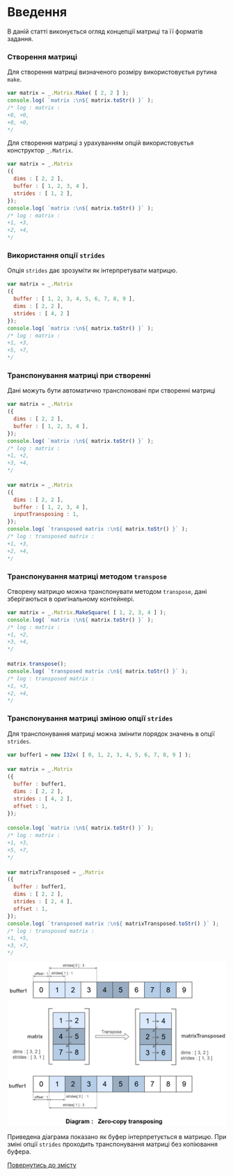 # Введення

В даній статті виконується огляд концепції матриці та її форматів задання.

### Створення матриці

Для створення матриці визначеного розміру використовуєтья рутина `make`.

```js
var matrix = _.Matrix.Make( [ 2, 2 ] );
console.log( `matrix :\n${ matrix.toStr() }` );
/* log : matrix :
+0, +0,
+0, +0,
*/
```

Для створення матриці з урахуванням опцій використовуєтья конструктор `_.Matrix`.

```js
var matrix = _.Matrix
({
  dims : [ 2, 2 ],
  buffer : [ 1, 2, 3, 4 ],
  strides : [ 1, 2 ],
});
console.log( `matrix :\n${ matrix.toStr() }` );
/* log : matrix :
+1, +3,
+2, +4,
*/
```

<!--
### Виконання простої операції
-->

### Використання опції `strides`

Опція `strides` дає зрозуміти як інтерпретувати матрицю.

```js
var matrix = _.Matrix
({
  buffer : [ 1, 2, 3, 4, 5, 6, 7, 8, 9 ],
  dims : [ 2, 2 ],
  strides : [ 4, 2 ]
});
console.log( `matrix :\n${ matrix.toStr() }` );
/* log : matrix :
+1, +3,
+5, +7,
*/
```

### Транспонування матриці при створенні

Дані можуть бути автоматично транспоновані при створенні матриці

```js
var matrix = _.Matrix
({
  dims : [ 2, 2 ],
  buffer : [ 1, 2, 3, 4 ],
});
console.log( `matrix :\n${ matrix.toStr() }` );
/* log : matrix :
+1, +2,
+3, +4,
*/

var matrix = _.Matrix
({
  dims : [ 2, 2 ],
  buffer : [ 1, 2, 3, 4 ],
  inputTransposing : 1,
});
console.log( `transposed matrix :\n${ matrix.toStr() }` );
/* log : transposed matrix :
+1, +3,
+2, +4,
*/
```

### Транспонування матриці методом `transpose`

Створену матрицю можна транспонувати методом `transpose`, дані зберігаються в оригінальному контейнері.

```js
var matrix = _.Matrix.MakeSquare( [ 1, 2, 3, 4 ] );
console.log( `matrix :\n${ matrix.toStr() }` );
/* log : matrix :
+1, +2,
+3, +4,
*/

matrix.transpose();
console.log( `transposed matrix :\n${ matrix.toStr() }` );
/* log : transposed matrix :
+1, +3,
+2, +4,
*/
```

### Транспонування матриці зміною опції `strides`

Для транспонування матриці можна змінити порядок значень в опції `strides`.

```js
var buffer1 = new I32x( [ 0, 1, 2, 3, 4, 5, 6, 7, 8, 9 ] );

var matrix = _.Matrix
({
  buffer : buffer1,
  dims : [ 2, 2 ],
  strides : [ 4, 2 ],
  offset : 1,
});

console.log( `matrix :\n${ matrix.toStr() }` );
/* log : matrix :
+1, +3,
+5, +7,
*/

var matrixTransposed = _.Matrix
({
  buffer : buffer1,
  dims : [ 2, 2 ],
  strides : [ 2, 4 ],
  offset : 1,
});
console.log( `transposed matrix :\n${ matrixTransposed.toStr() }` );
/* log : transposed matrix :
+1, +5,
+3, +7,
*/
```

![ZeroCopyTransposing.png](../../img/ZeroCopyTransposing.png)

Приведена діаграма показано як буфер інтерпретується в матрицю. При зміні опції `strides` проходить транспонування матриці без копіювання буфера.

<!--
### Множення матриці на скаляр

### Множення двох матриць

### Множення матриці на вектор

### Рішення системи лінійних рівнянь
-->

[Повернутись до змісту](../README.md#Туторіали)
